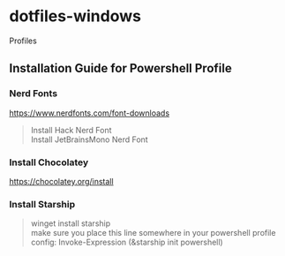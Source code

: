# dotfiles-windows
Profiles


## Installation Guide for Powershell Profile
### Nerd Fonts
https://www.nerdfonts.com/font-downloads
> Install Hack Nerd Font\
> Install JetBrainsMono Nerd Font

### Install Chocolatey
https://chocolatey.org/install

### Install Starship
> winget install starship\
 > make sure you place this line somewhere in your powershell profile config: Invoke-Expression (&starship init powershell)

